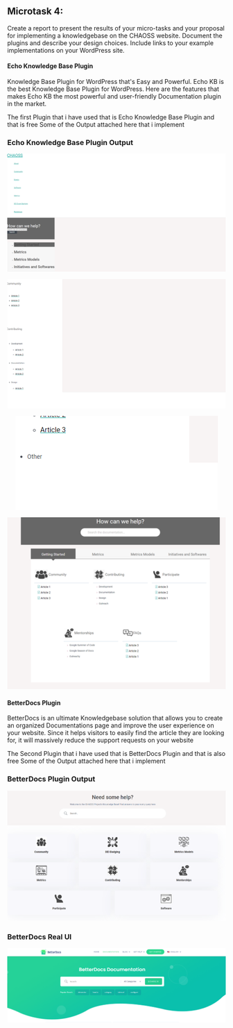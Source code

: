 ## Microtask 4:

Create a report to present the results of your micro-tasks and your proposal for implementing a knowledgebase on the CHAOSS website. Document the plugins and describe your design choices. Include links to your example implementations on your WordPress site.

#### Echo Knowledge Base Plugin

Knowledge Base Plugin for WordPress that's Easy and Powerful. Echo KB is the best Knowledge Base Plugin for WordPress. Here are the features that makes Echo KB the most powerful and user-friendly Documentation plugin in the market.

The first Plugin that i have used that is Echo Knowledge Base Plugin and that is free
Some of the Output attached here that i implement 

### Echo Knowledge Base Plugin Output

<p align="center">
    <a href="https://github.com/Ayush7614"><img src="https://github.com/Ayush7614/Gsoc-22-Microtask/blob/master/Output%201.png" /></a>
</p>

<p align="center">
    <a href="https://github.com/Ayush7614"><img src="https://github.com/Ayush7614/Gsoc-22-Microtask/blob/master/Output%202.png" /></a>
</p>

<p align="center">
    <a href="https://github.com/Ayush7614"><img src="https://github.com/Ayush7614/Gsoc-22-Microtask/blob/master/Output%203.png" /></a>
</p>

<p align="center">
    <a href="https://github.com/Ayush7614"><img src="https://github.com/Ayush7614/Gsoc-22-Microtask/blob/master/Output%205.png" /></a>
</p>

#### BetterDocs Plugin

BetterDocs is an ultimate Knowledgebase solution that allows you to create an organized Documentations page and improve the user experience on your website. Since it helps visitors to easily find the article they are looking for, it will massively reduce the support requests on your website

The Second Plugin that i have used that is BetterDocs Plugin and that is also free
Some of the Output attached here that i implement

### BetterDocs Plugin Output

<p align="center">
    <a href="https://github.com/Ayush7614"><img src="https://github.com/Ayush7614/Gsoc-22-Microtask/blob/master/Output%204.png" /></a>
</p>


### BetterDocs Real UI

<p align="center">
    <a href="https://github.com/Ayush7614"><img src="https://github.com/Ayush7614/Gsoc-22-Microtask/blob/master/Better%20docs.png" /></a>
</p>
